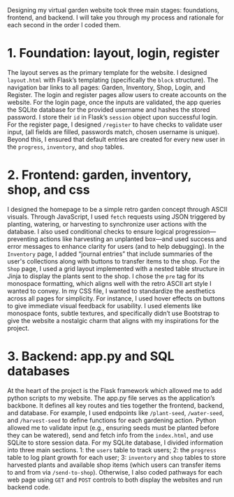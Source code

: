 Designing my virtual garden website took three main stages: foundations, frontend, and backend. I will take you through my process and rationale for each second in the order I coded them.

# 1. Foundation: layout, login, register
The layout serves as the primary template for the website. I designed `layout.html` with Flask’s templating (specifically the `block` structure). The navigation bar links to all pages: Garden, Inventory, Shop, Login, and Register. The login and register pages allow users to create accounts on the website. For the login page, once the inputs are validated, the app queries the SQLite database for the provided username and hashes the stored password. I store their `id` in Flask’s `session` object upon successful login. For the register page, I designed `/register` to have checks to validate user input, (all fields are filled, passwords match, chosen username is unique). Beyond this, I ensured that default entries are created for every new user in the `progress`, `inventory`, and `shop` tables.

# 2. Frontend: garden, inventory, shop, and css
I designed the homepage to be a simple retro garden concept through ASCII visuals. Through JavaScript, I used `fetch` requests using JSON triggered by planting, watering, or harvesting to synchronize user actions with the database. I also used conditional checks to ensure logical progression—preventing actions like harvesting an unplanted box—and used success and error messages to enhance clarity for users (and to help debugging). In the `Inventory` page, I added “journal entries” that include summaries of the user's collections along with buttons to transfer items to the shop. For the `Shop` page, I used a grid layout implemented with a nested table structure in Jinja to display the plants sent to the shop. I chose the `pre` tag for its monospace formatting, which aligns well with the retro ASCII art style I wanted to convey. In my CSS file, I wanted to standardize the aesthetics across all pages for simplicity. For instance, I used hover effects on buttons to give immediate visual feedback for usability. I used elements like monospace fonts, subtle textures, and specifically didn’t use Bootstrap to give the website a nostalgic charm that aligns with my inspirations for the project.

# 3. Backend: app.py and SQL databases
At the heart of the project is the Flask framework which allowed me to add python scripts to my website. The app.py file serves as the application’s backbone. It defines all key routes and ties together the frontend, backend, and database. For example, I used endpoints like `/plant-seed`, `/water-seed`, and `/harvest-seed` to define functions for each gardening action. Python allowed me to validate input (e.g., ensuring seeds must be planted before they can be watered), send and fetch info from the `index.html`, and use SQLite to store session data. For my SQLite database, I divided information into three main sections. 1: the `users` table to track users; 2: the `progress` table to log plant growth for each user; 3: `inventory` and `shop` tables to store harvested plants and available shop items (which users can transfer items to and from via `/send-to-shop`). Otherwise, I also coded pathways for each web page using `GET` and `POST` controls to both display the websites and run backend code.